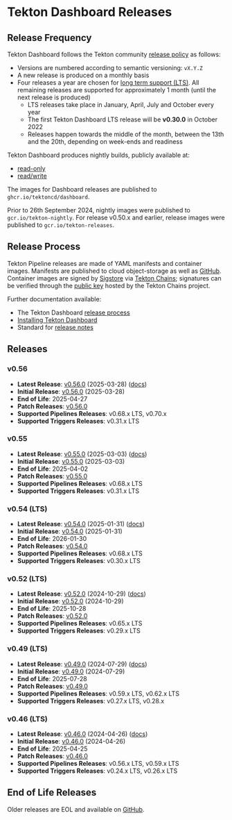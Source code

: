 # Tekton Dashboard Releases

## Release Frequency

Tekton Dashboard follows the Tekton community [release policy][release-policy]
as follows:

- Versions are numbered according to semantic versioning: `vX.Y.Z`
- A new release is produced on a monthly basis
- Four releases a year are chosen for [long term support (LTS)](https://github.com/tektoncd/community/blob/main/releases.md#support-policy).
  All remaining releases are supported for approximately 1 month (until the next
  release is produced)
    - LTS releases take place in January, April, July and October every year
    - The first Tekton Dashboard LTS release will be **v0.30.0** in October 2022
    - Releases happen towards the middle of the month, between the 13th and the
      20th, depending on week-ends and readiness

Tekton Dashboard produces nightly builds, publicly available at:
- [read-only](https://storage.googleapis.com/tekton-releases-nightly/dashboard/latest/release.yaml)
- [read/write](https://storage.googleapis.com/tekton-releases-nightly/dashboard/latest/release-full.yaml)

The images for Dashboard releases are published to `ghcr.io/tektoncd/dashboard`.

Prior to 26th September 2024, nightly images were published to `gcr.io/tekton-nightly`.
For release v0.50.x and earlier, release images were published to `gcr.io/tekton-releases`.

## Release Process

Tekton Pipeline releases are made of YAML manifests and container images.
Manifests are published to cloud object-storage as well as
[GitHub][tekton-dashboard-releases]. Container images are signed by
[Sigstore][sigstore] via [Tekton Chains][tekton-chains]; signatures can be
verified through the [public key][chains-public-key] hosted by the Tekton Chains
project.

Further documentation available:

- The Tekton Dashboard [release process][release-docs]
- [Installing Tekton Dashboard][dashboard-installation]
- Standard for [release notes][release-notes-standards]

## Releases

### v0.56

- **Latest Release**: [v0.56.0][v0-56-0] (2025-03-28) ([docs][v0-56-0-docs])
- **Initial Release**: [v0.56.0][v0-56-0] (2025-03-28)
- **End of Life**: 2025-04-27
- **Patch Releases**: [v0.56.0][v0-56-0]
- **Supported Pipelines Releases**: v0.68.x LTS, v0.70.x
- **Supported Triggers Releases**: v0.31.x LTS

### v0.55

- **Latest Release**: [v0.55.0][v0-55-0] (2025-03-03) ([docs][v0-55-0-docs])
- **Initial Release**: [v0.55.0][v0-55-0] (2025-03-03)
- **End of Life**: 2025-04-02
- **Patch Releases**: [v0.55.0][v0-55-0]
- **Supported Pipelines Releases**: v0.68.x LTS
- **Supported Triggers Releases**: v0.31.x LTS

### v0.54 (LTS)

- **Latest Release**: [v0.54.0][v0-54-0] (2025-01-31) ([docs][v0-54-0-docs])
- **Initial Release**: [v0.54.0][v0-54-0] (2025-01-31)
- **End of Life**: 2026-01-30
- **Patch Releases**: [v0.54.0][v0-54-0]
- **Supported Pipelines Releases**: v0.68.x LTS
- **Supported Triggers Releases**: v0.30.x LTS

### v0.52 (LTS)

- **Latest Release**: [v0.52.0][v0-52-0] (2024-10-29) ([docs][v0-52-0-docs])
- **Initial Release**: [v0.52.0][v0-52-0] (2024-10-29)
- **End of Life**: 2025-10-28
- **Patch Releases**: [v0.52.0][v0-52-0]
- **Supported Pipelines Releases**: v0.65.x LTS
- **Supported Triggers Releases**: v0.29.x LTS

### v0.49 (LTS)

- **Latest Release**: [v0.49.0][v0-49-0] (2024-07-29) ([docs][v0-49-0-docs])
- **Initial Release**: [v0.49.0][v0-49-0] (2024-07-29)
- **End of Life**: 2025-07-28
- **Patch Releases**: [v0.49.0][v0-49-0]
- **Supported Pipelines Releases**: v0.59.x LTS, v0.62.x LTS
- **Supported Triggers Releases**: v0.27.x LTS, v0.28.x

### v0.46 (LTS)

- **Latest Release**: [v0.46.0][v0-46-0] (2024-04-26) ([docs][v0-46-0-docs])
- **Initial Release**: [v0.46.0][v0-46-0] (2024-04-26)
- **End of Life**: 2025-04-25
- **Patch Releases**: [v0.46.0][v0-46-0]
- **Supported Pipelines Releases**: v0.56.x LTS, v0.59.x LTS
- **Supported Triggers Releases**: v0.24.x LTS, v0.26.x LTS

## End of Life Releases

Older releases are EOL and available on [GitHub][tekton-dashboard-releases].


[release-policy]: https://github.com/tektoncd/community/blob/main/releases.md
[sigstore]: https://sigstore.dev
[tekton-chains]: https://github.com/tektoncd/chains
[tekton-dashboard-releases]: https://github.com/tektoncd/dashboard/releases
[chains-public-key]: https://github.com/tektoncd/chains/blob/main/tekton.pub
[release-docs]: tekton
[dashboard-installation]: docs/install.md
[release-notes-standards]:
    https://github.com/tektoncd/community/blob/main/standards.md#release-notes

[v0-56-0]: https://github.com/tektoncd/dashboard/releases/tag/v0.56.0
[v0-55-0]: https://github.com/tektoncd/dashboard/releases/tag/v0.55.0
[v0-54-0]: https://github.com/tektoncd/dashboard/releases/tag/v0.54.0
[v0-52-0]: https://github.com/tektoncd/dashboard/releases/tag/v0.52.0
[v0-49-0]: https://github.com/tektoncd/dashboard/releases/tag/v0.49.0
[v0-46-0]: https://github.com/tektoncd/dashboard/releases/tag/v0.46.0

[v0-56-0-docs]: https://github.com/tektoncd/dashboard/tree/v0.56.0/docs#tekton-dashboard
[v0-55-0-docs]: https://github.com/tektoncd/dashboard/tree/v0.55.0/docs#tekton-dashboard
[v0-54-0-docs]: https://github.com/tektoncd/dashboard/tree/v0.54.0/docs#tekton-dashboard
[v0-52-0-docs]: https://github.com/tektoncd/dashboard/tree/v0.52.0/docs#tekton-dashboard
[v0-49-0-docs]: https://github.com/tektoncd/dashboard/tree/v0.49.0/docs#tekton-dashboard
[v0-46-0-docs]: https://github.com/tektoncd/dashboard/tree/v0.46.0/docs#tekton-dashboard

